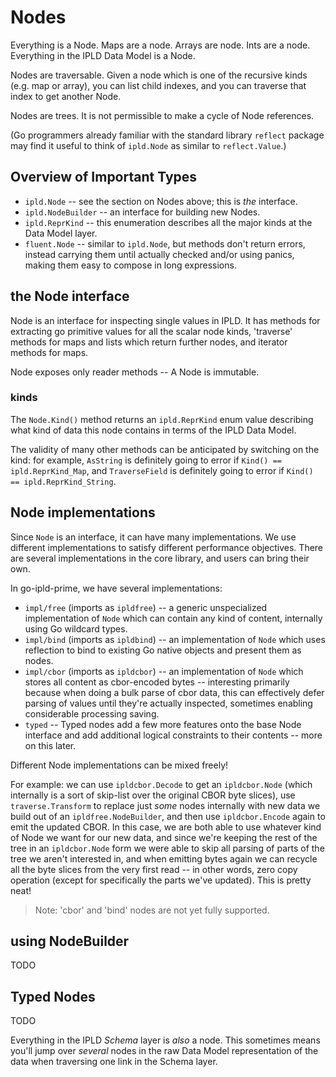Nodes
=====

Everything is a Node.  Maps are a node.  Arrays are node.  Ints are a node.
Everything in the IPLD Data Model is a Node.

Nodes are traversable.  Given a node which is one of the recursive kinds
(e.g. map or array), you can list child indexes, and you can traverse that
index to get another Node.

Nodes are trees.  It is not permissible to make a cycle of Node references.

(Go programmers already familiar with the standard library `reflect` package
may find it useful to think of `ipld.Node` as similar to `reflect.Value`.)

Overview of Important Types
---------------------------

- `ipld.Node` -- see the section on Nodes above; this is *the* interface.
- `ipld.NodeBuilder` -- an interface for building new Nodes.
- `ipld.ReprKind` -- this enumeration describes all the major kinds at the Data Model layer.
- `fluent.Node` -- similar to `ipld.Node`, but methods don't return errors, instead
  carrying them until actually checked and/or using panics, making them easy to compose
  in long expressions.


the Node interface
------------------

Node is an interface for inspecting single values in IPLD.
It has methods for
extracting go primitive values for all the scalar node kinds,
'traverse' methods for maps and lists which return further nodes,
and iterator methods for maps.

Node exposes only reader methods -- A Node is immutable.

### kinds

The `Node.Kind()` method returns an `ipld.ReprKind` enum value describing what
kind of data this node contains in terms of the IPLD Data Model.

The validity of many other methods can be anticipated by switching on the kind:
for example, `AsString` is definitely going to error if `Kind() == ipld.ReprKind_Map`,
and `TraverseField` is definitely going to error if `Kind() == ipld.ReprKind_String`.


Node implementations
--------------------

Since `Node` is an interface, it can have many implementations.
We use different implementations to satisfy different performance objectives.
There are several implementations in the core library, and users can bring their own.

In go-ipld-prime, we have several implementations:

- `impl/free` (imports as `ipldfree`) -- a generic unspecialized implementation
  of `Node` which can contain any kind of content, internally using Go wildcard types.
- `impl/bind` (imports as `ipldbind`) -- an implementation of `Node` which uses
  reflection to bind to existing Go native objects and present them as nodes.
- `impl/cbor` (imports as `ipldcbor`) -- an implementation of `Node` which stores
  all content as cbor-encoded bytes -- interesting primarily because when doing
  a bulk parse of cbor data, this can effectively defer parsing of values until
  they're actually inspected, sometimes enabling considerable processing saving.
- `typed` -- Typed nodes add a few more features onto the base Node interface
  and add additional logical constraints to their contents -- more on this later.

Different Node implementations can be mixed freely!

For example: we can use `ipldcbor.Decode` to get an `ipldcbor.Node`
(which internally is a sort of skip-list over the original CBOR byte slices),
use `traverse.Transform` to replace just *some* nodes internally with new data
we build out of an `ipldfree.NodeBuilder`, and then use `ipldcbor.Encode` again
to emit the updated CBOR.  In this case, we are both able to use whatever kind
of Node we want for our new data, and since we're keeping the rest of the tree
in an `ipldcbor.Node` form we were able to skip all parsing of parts of the tree
we aren't interested in, and when emitting bytes again we can recycle all the
byte slices from the very first read -- in other words, zero copy operation
(except for specifically the parts we've updated).  This is pretty neat!

> Note: 'cbor' and 'bind' nodes are not yet fully supported.


using NodeBuilder
-----------------

TODO


Typed Nodes
-----------

TODO

Everything in the IPLD *Schema* layer is *also* a node.
This sometimes means you'll jump over *several* nodes in the raw Data Model
representation of the data when traversing one link in the Schema layer.

